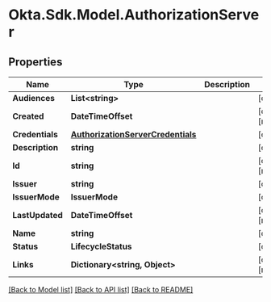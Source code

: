 # Okta.Sdk.Model.AuthorizationServer

## Properties

Name | Type | Description | Notes
------------ | ------------- | ------------- | -------------
**Audiences** | **List&lt;string&gt;** |  | [optional] 
**Created** | **DateTimeOffset** |  | [optional] [readonly] 
**Credentials** | [**AuthorizationServerCredentials**](AuthorizationServerCredentials.md) |  | [optional] 
**Description** | **string** |  | [optional] 
**Id** | **string** |  | [optional] [readonly] 
**Issuer** | **string** |  | [optional] 
**IssuerMode** | **IssuerMode** |  | [optional] 
**LastUpdated** | **DateTimeOffset** |  | [optional] [readonly] 
**Name** | **string** |  | [optional] 
**Status** | **LifecycleStatus** |  | [optional] 
**Links** | **Dictionary&lt;string, Object&gt;** |  | [optional] [readonly] 

[[Back to Model list]](../README.md#documentation-for-models) [[Back to API list]](../README.md#documentation-for-api-endpoints) [[Back to README]](../README.md)

